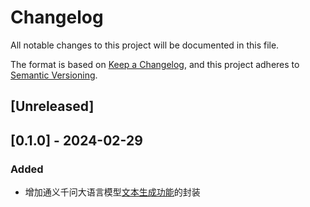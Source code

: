 # Changelog

All notable changes to this project will be documented in this file.

The format is based on [Keep a Changelog](https://keepachangelog.com/en/1.1.0/),
and this project adheres to [Semantic Versioning](https://semver.org/spec/v2.0.0.html).

## [Unreleased]



## [0.1.0] - 2024-02-29

### Added
- 增加通义千问大语言模型[文本生成功能](https://help.aliyun.com/zh/dashscope/developer-reference/quick-start)的封装
